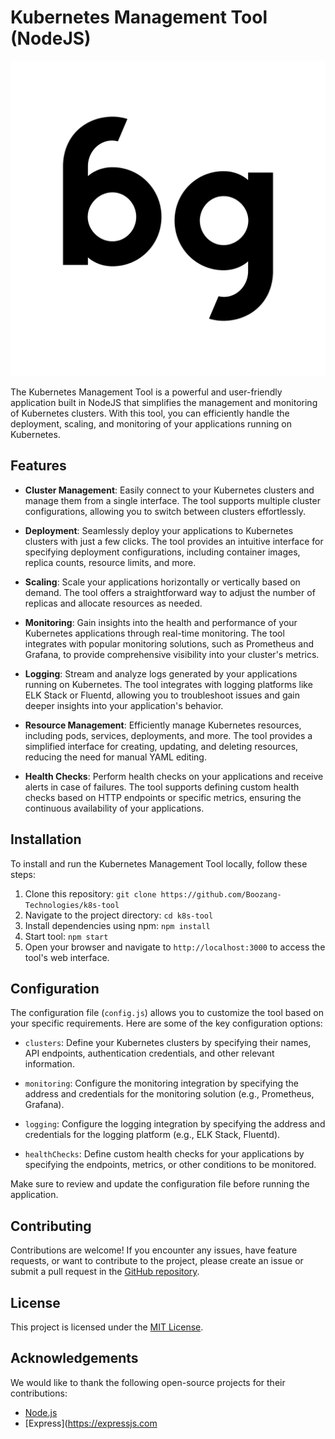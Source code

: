 # Kubernetes Management Tool (NodeJS)

![Logo](./docs/logo.png)

The Kubernetes Management Tool is a powerful and user-friendly application built in NodeJS that simplifies the management and monitoring of Kubernetes clusters. With this tool, you can efficiently handle the deployment, scaling, and monitoring of your applications running on Kubernetes.

## Features

- **Cluster Management**: Easily connect to your Kubernetes clusters and manage them from a single interface. The tool supports multiple cluster configurations, allowing you to switch between clusters effortlessly.

- **Deployment**: Seamlessly deploy your applications to Kubernetes clusters with just a few clicks. The tool provides an intuitive interface for specifying deployment configurations, including container images, replica counts, resource limits, and more.

- **Scaling**: Scale your applications horizontally or vertically based on demand. The tool offers a straightforward way to adjust the number of replicas and allocate resources as needed.

- **Monitoring**: Gain insights into the health and performance of your Kubernetes applications through real-time monitoring. The tool integrates with popular monitoring solutions, such as Prometheus and Grafana, to provide comprehensive visibility into your cluster's metrics.

- **Logging**: Stream and analyze logs generated by your applications running on Kubernetes. The tool integrates with logging platforms like ELK Stack or Fluentd, allowing you to troubleshoot issues and gain deeper insights into your application's behavior.

- **Resource Management**: Efficiently manage Kubernetes resources, including pods, services, deployments, and more. The tool provides a simplified interface for creating, updating, and deleting resources, reducing the need for manual YAML editing.

- **Health Checks**: Perform health checks on your applications and receive alerts in case of failures. The tool supports defining custom health checks based on HTTP endpoints or specific metrics, ensuring the continuous availability of your applications.

## Installation

To install and run the Kubernetes Management Tool locally, follow these steps:

1. Clone this repository: `git clone https://github.com/Boozang-Technologies/k8s-tool`
2. Navigate to the project directory: `cd k8s-tool`
3. Install dependencies using npm: `npm install`
4. Start tool: `npm start`
5. Open your browser and navigate to `http://localhost:3000` to access the tool's web interface.

## Configuration

The configuration file (`config.js`) allows you to customize the tool based on your specific requirements. Here are some of the key configuration options:

- `clusters`: Define your Kubernetes clusters by specifying their names, API endpoints, authentication credentials, and other relevant information.

- `monitoring`: Configure the monitoring integration by specifying the address and credentials for the monitoring solution (e.g., Prometheus, Grafana).

- `logging`: Configure the logging integration by specifying the address and credentials for the logging platform (e.g., ELK Stack, Fluentd).

- `healthChecks`: Define custom health checks for your applications by specifying the endpoints, metrics, or other conditions to be monitored.

Make sure to review and update the configuration file before running the application.

## Contributing

Contributions are welcome! If you encounter any issues, have feature requests, or want to contribute to the project, please create an issue or submit a pull request in the [GitHub repository](https://github.com/your-username/kubernetes-management-tool).

## License

This project is licensed under the [MIT License](LICENSE).

## Acknowledgements

We would like to thank the following open-source projects for their contributions:

- [Node.js](https://nodejs.org/)
- [Express](https://expressjs.com
